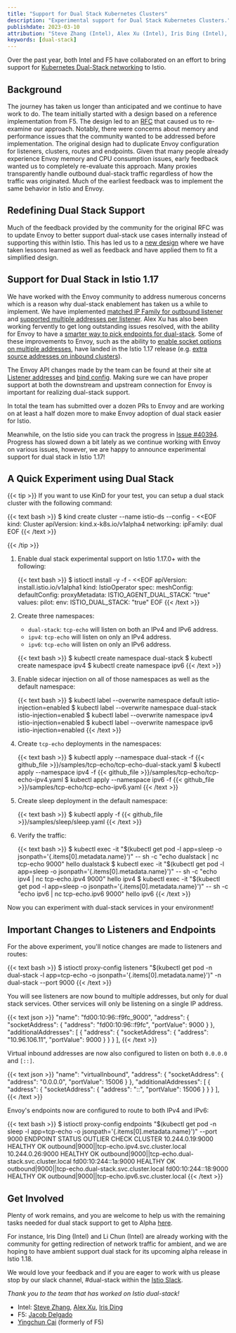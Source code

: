 ```yaml
---
title: "Support for Dual Stack Kubernetes Clusters"
description: "Experimental support for Dual Stack Kubernetes Clusters."
publishdate: 2023-03-10
attribution: "Steve Zhang (Intel), Alex Xu (Intel), Iris Ding (Intel), Jacob Delgado (F5), Ying-chun Cai (formerly F5)"
keywords: [dual-stack]
---
```


Over the past year, both Intel and F5 have collaborated on an effort to bring support for
[Kubernetes Dual-Stack networking](https://kubernetes.io/docs/concepts/services-networking/dual-stack/) to Istio.

## Background

The journey has taken us longer than anticipated and we continue to have work to do. The team initially started with a design based
on a reference implementation from F5. The design led to an [RFC](https://docs.google.com/document/d/1oT6pmRhOw7AtsldU0-HbfA0zA26j9LYiBD_eepeErsQ/edit?usp=sharing) that caused us to re-examine our approach. Notably, there were concerns about memory and performance issues that the community wanted
to be addressed before implementation. The original design had to duplicate Envoy configuration for listeners, clusters, routes and endpoints. Given that many people already experience Envoy memory and CPU consumption issues, early feedback wanted us to completely re-evaluate this approach. Many proxies transparently handle outbound dual-stack traffic regardless of how the traffic was originated. Much of the earliest feedback was to implement the same behavior in Istio and Envoy.

## Redefining Dual Stack Support

Much of the feedback provided by the community for the original RFC was to update Envoy to better support dual-stack use cases
internally instead of supporting this within Istio. This has led us to a [new design](https://docs.google.com/document/d/15LP2XHpQ71ODkjCVItGacPgzcn19fsVhyE7ruMGXDyU/edit?usp=sharing) where we have taken lessons learned as well as feedback and have applied them to fit a simplified design.

## Support for Dual Stack in Istio 1.17

We have worked with the Envoy community to address numerous concerns which is a reason why dual-stack enablement has
taken us a while to implement. We have implemented [matched IP Family for outbound listener](https://github.com/envoyproxy/envoy/issues/16804)
and [supported multiple addresses per listener](https://github.com/envoyproxy/envoy/issues/11184). Alex Xu has also
been working fervently to get long outstanding issues resolved, with the ability for Envoy to have a
[smarter way to pick endpoints for dual-stack](https://github.com/envoyproxy/envoy/issues/21640). Some of these improvements
to Envoy, such as the ability to [enable socket options on multiple addresses](https://github.com/envoyproxy/envoy/pull/23496),
have landed in the Istio 1.17 release (e.g. [extra source addresses on inbound clusters](https://github.com/istio/istio/pull/41618)).

The Envoy API changes made by the team can be found at their site at [Listener addresses](https://www.envoyproxy.io/docs/envoy/latest/api-v3/config/listener/v3/listener.proto.html?highlight=additional_addresses) and [bind config](https://www.envoyproxy.io/docs/envoy/latest/api-v3/config/core/v3/address.proto#config-core-v3-bindconfig). Making sure we can have proper support at both the downstream and upstream connection for Envoy is important for realizing
dual-stack support.

In total the team has submitted over a dozen PRs to Envoy and are working on at least a half dozen more to make Envoy adoption of
dual stack easier for Istio.

Meanwhile, on the Istio side you can track the progress in [Issue #40394](https://github.com/istio/istio/issues/40394).
Progress has slowed down a bit lately as we continue working with Envoy on various issues, however, we are happy to
announce experimental support for dual stack in Istio 1.17!

## A Quick Experiment using Dual Stack

{{< tip >}}
If you want to use KinD for your test, you can setup a dual stack cluster with the following command:

{{< text bash >}}
$ kind create cluster --name istio-ds --config - <<EOF
kind: Cluster
apiVersion: kind.x-k8s.io/v1alpha4
networking:
  ipFamily: dual
EOF
{{< /text >}}

{{< /tip >}}
1. Enable dual stack experimental support on Istio 1.17.0+ with the following:

    {{< text bash >}}
    $ istioctl install -y -f - <<EOF
    apiVersion: install.istio.io/v1alpha1
    kind: IstioOperator
    spec:
      meshConfig:
        defaultConfig:
          proxyMetadata:
            ISTIO_AGENT_DUAL_STACK: "true"
      values:
        pilot:
          env:
            ISTIO_DUAL_STACK: "true"
    EOF
    {{< /text >}}

1. Create three namespaces:

    * `dual-stack`: `tcp-echo` will listen on both an IPv4 and IPv6 address.
    * `ipv4`: `tcp-echo` will listen on only an IPv4 address.
    * `ipv6`: `tcp-echo` will listen on only an IPv6 address.

    {{< text bash >}}
    $ kubectl create namespace dual-stack
    $ kubectl create namespace ipv4
    $ kubectl create namespace ipv6
    {{< /text >}}

1. Enable sidecar injection on all of those namespaces as well as the default namespace:

    {{< text bash >}}
    $ kubectl label --overwrite namespace default istio-injection=enabled
    $ kubectl label --overwrite namespace dual-stack istio-injection=enabled
    $ kubectl label --overwrite namespace ipv4 istio-injection=enabled
    $ kubectl label --overwrite namespace ipv6 istio-injection=enabled
    {{< /text >}}

1. Create `tcp-echo` deployments in the namespaces:

    {{< text bash >}}
    $ kubectl apply --namespace dual-stack -f {{< github_file >}}/samples/tcp-echo/tcp-echo-dual-stack.yaml
    $ kubectl apply --namespace ipv4 -f {{< github_file >}}/samples/tcp-echo/tcp-echo-ipv4.yaml
    $ kubectl apply --namespace ipv6 -f {{< github_file >}}/samples/tcp-echo/tcp-echo-ipv6.yaml
    {{< /text >}}

1. Create sleep deployment in the default namespace:

    {{< text bash >}}
    $ kubectl apply -f {{< github_file >}}/samples/sleep/sleep.yaml
    {{< /text >}}

1. Verify the traffic:

    {{< text bash >}}
    $ kubectl exec -it "$(kubectl get pod -l app=sleep -o jsonpath='{.items[0].metadata.name}')" -- sh -c "echo dualstack | nc tcp-echo 9000"
    hello dualstack
    $ kubectl exec -it "$(kubectl get pod -l app=sleep -o jsonpath='{.items[0].metadata.name}')" -- sh -c "echo ipv4 | nc tcp-echo.ipv4 9000"
    hello ipv4
    $ kubectl exec -it "$(kubectl get pod -l app=sleep -o jsonpath='{.items[0].metadata.name}')" -- sh -c "echo ipv6 | nc tcp-echo.ipv6 9000"
    hello ipv6
    {{< /text >}}

Now you can experiment with dual-stack services in your environment!

## Important Changes to Listeners and Endpoints

For the above experiment, you'll notice changes are made to listeners and routes:

{{< text bash >}}
$ istioctl proxy-config listeners "$(kubectl get pod -n dual-stack -l app=tcp-echo -o jsonpath='{.items[0].metadata.name}')" -n dual-stack --port 9000
{{< /text >}}

You will see listeners are now bound to multiple addresses, but only for dual stack services. Other services will only
be listening on a single IP address.

{{< text json >}}
        "name": "fd00:10:96::f9fc_9000",
        "address": {
            "socketAddress": {
                "address": "fd00:10:96::f9fc",
                "portValue": 9000
            }
        },
        "additionalAddresses": [
            {
                "address": {
                    "socketAddress": {
                        "address": "10.96.106.11",
                        "portValue": 9000
                    }
                }
            }
        ],
{{< /text >}}

Virtual inbound addresses are now also configured to listen on both `0.0.0.0` and `[::]`.

{{< text json >}}
    "name": "virtualInbound",
    "address": {
        "socketAddress": {
            "address": "0.0.0.0",
            "portValue": 15006
        }
    },
    "additionalAddresses": [
        {
            "address": {
                "socketAddress": {
                    "address": "::",
                    "portValue": 15006
                }
            }
        }
    ],
{{< /text >}}

Envoy's endpoints now are configured to route to both IPv4 and IPv6:

{{< text bash >}}
$ istioctl proxy-config endpoints "$(kubectl get pod -n sleep -l app=tcp-echo -o jsonpath='{.items[0].metadata.name}')" --port 9000
ENDPOINT                 STATUS      OUTLIER CHECK     CLUSTER
10.244.0.19:9000         HEALTHY     OK                outbound|9000||tcp-echo.ipv4.svc.cluster.local
10.244.0.26:9000         HEALTHY     OK                outbound|9000||tcp-echo.dual-stack.svc.cluster.local
fd00:10:244::1a:9000     HEALTHY     OK                outbound|9000||tcp-echo.dual-stack.svc.cluster.local
fd00:10:244::18:9000     HEALTHY     OK                outbound|9000||tcp-echo.ipv6.svc.cluster.local
{{< /text >}}

## Get Involved

Plenty of work remains, and you are welcome to help us with the remaining tasks needed for dual stack support to get to
Alpha [here](https://github.com/istio/enhancements/blob/master/features/dual-stack-support.md).

For instance, Iris Ding (Intel) and Li Chun (Intel) are already working with the community for getting redirection of
network traffic for ambient, and we are hoping to have ambient support dual stack for its upcoming alpha release in
Istio 1.18.

We would love your feedback and if you are eager to work with us please stop by our slack channel, #dual-stack within
the [Istio Slack](https://slack.istio.io/).

_Thank you to the team that has worked on Istio dual-stack!_
* Intel: [Steve Zhang](https://github.com/zhlsunshine), [Alex Xu](https://github.com/soulxu), [Iris Ding](https://github.com/irisdingbj)
* F5: [Jacob Delgado](https://github.com/jacob-delgado)
* [Yingchun Cai](https://github.com/ycai-aspen) (formerly of F5)
